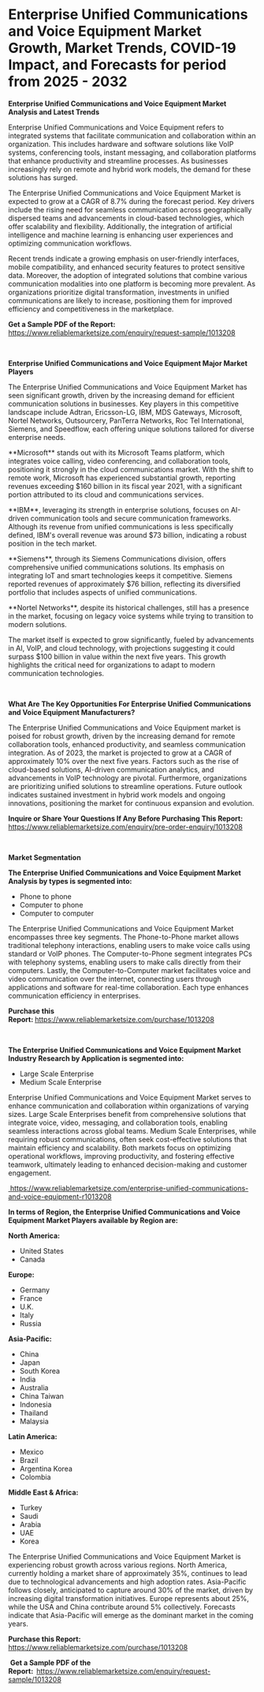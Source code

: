 <p><h1>Enterprise Unified Communications and Voice Equipment Market Growth, Market Trends, COVID-19 Impact, and Forecasts for period from 2025 - 2032</h1></p><p><strong>Enterprise Unified Communications and Voice Equipment Market Analysis and Latest Trends</strong></p>
<p><p>Enterprise Unified Communications and Voice Equipment refers to integrated systems that facilitate communication and collaboration within an organization. This includes hardware and software solutions like VoIP systems, conferencing tools, instant messaging, and collaboration platforms that enhance productivity and streamline processes. As businesses increasingly rely on remote and hybrid work models, the demand for these solutions has surged.</p><p>The Enterprise Unified Communications and Voice Equipment Market is expected to grow at a CAGR of 8.7% during the forecast period. Key drivers include the rising need for seamless communication across geographically dispersed teams and advancements in cloud-based technologies, which offer scalability and flexibility. Additionally, the integration of artificial intelligence and machine learning is enhancing user experiences and optimizing communication workflows.</p><p>Recent trends indicate a growing emphasis on user-friendly interfaces, mobile compatibility, and enhanced security features to protect sensitive data. Moreover, the adoption of integrated solutions that combine various communication modalities into one platform is becoming more prevalent. As organizations prioritize digital transformation, investments in unified communications are likely to increase, positioning them for improved efficiency and competitiveness in the marketplace.</p></p>
<p><strong>Get a Sample PDF of the Report:&nbsp;</strong> <a href="https://www.reliablemarketsize.com/enquiry/request-sample/1013208?utm_campaign=3268&utm_medium=2&utm_source=Github&utm_content=ia&utm_term=19042025&utm_id=enterprise-unified-communications-and-voice-equipment">https://www.reliablemarketsize.com/enquiry/request-sample/1013208</a></p>
<p>&nbsp;</p>
<p><strong>Enterprise Unified Communications and Voice Equipment Major Market Players</strong></p>
<p><p>The Enterprise Unified Communications and Voice Equipment Market has seen significant growth, driven by the increasing demand for efficient communication solutions in businesses. Key players in this competitive landscape include Adtran, Ericsson-LG, IBM, MDS Gateways, Microsoft, Nortel Networks, Outsourcery, PanTerra Networks, Roc Tel International, Siemens, and Speedflow, each offering unique solutions tailored for diverse enterprise needs.</p><p>**Microsoft** stands out with its Microsoft Teams platform, which integrates voice calling, video conferencing, and collaboration tools, positioning it strongly in the cloud communications market. With the shift to remote work, Microsoft has experienced substantial growth, reporting revenues exceeding $160 billion in its fiscal year 2021, with a significant portion attributed to its cloud and communications services.</p><p>**IBM**, leveraging its strength in enterprise solutions, focuses on AI-driven communication tools and secure communication frameworks. Although its revenue from unified communications is less specifically defined, IBM's overall revenue was around $73 billion, indicating a robust position in the tech market.</p><p>**Siemens**, through its Siemens Communications division, offers comprehensive unified communications solutions. Its emphasis on integrating IoT and smart technologies keeps it competitive. Siemens reported revenues of approximately $76 billion, reflecting its diversified portfolio that includes aspects of unified communications.</p><p>**Nortel Networks**, despite its historical challenges, still has a presence in the market, focusing on legacy voice systems while trying to transition to modern solutions. </p><p>The market itself is expected to grow significantly, fueled by advancements in AI, VoIP, and cloud technology, with projections suggesting it could surpass $100 billion in value within the next five years. This growth highlights the critical need for organizations to adapt to modern communication technologies.</p></p>
<p>&nbsp;</p>
<p><strong>What Are The Key Opportunities For Enterprise Unified Communications and Voice Equipment Manufacturers?</strong></p>
<p><p>The Enterprise Unified Communications and Voice Equipment market is poised for robust growth, driven by the increasing demand for remote collaboration tools, enhanced productivity, and seamless communication integration. As of 2023, the market is projected to grow at a CAGR of approximately 10% over the next five years. Factors such as the rise of cloud-based solutions, AI-driven communication analytics, and advancements in VoIP technology are pivotal. Furthermore, organizations are prioritizing unified solutions to streamline operations. Future outlook indicates sustained investment in hybrid work models and ongoing innovations, positioning the market for continuous expansion and evolution.</p></p>
<p><strong>Inquire or Share Your Questions If Any Before Purchasing This Report:</strong> <a href="https://www.reliablemarketsize.com/enquiry/pre-order-enquiry/1013208?utm_campaign=3268&utm_medium=2&utm_source=Github&utm_content=ia&utm_term=19042025&utm_id=enterprise-unified-communications-and-voice-equipment">https://www.reliablemarketsize.com/enquiry/pre-order-enquiry/1013208</a></p>
<p>&nbsp;</p>
<p><strong>Market Segmentation</strong></p>
<p><strong>The Enterprise Unified Communications and Voice Equipment Market Analysis by types is segmented into:</strong></p>
<p><ul><li>Phone to phone</li><li>Computer to phone</li><li>Computer to computer</li></ul></p>
<p><p>The Enterprise Unified Communications and Voice Equipment Market encompasses three key segments. The Phone-to-Phone market allows traditional telephony interactions, enabling users to make voice calls using standard or VoIP phones. The Computer-to-Phone segment integrates PCs with telephony systems, enabling users to make calls directly from their computers. Lastly, the Computer-to-Computer market facilitates voice and video communication over the internet, connecting users through applications and software for real-time collaboration. Each type enhances communication efficiency in enterprises.</p></p>
<p><strong>Purchase this Report:&nbsp;</strong><a href="https://www.reliablemarketsize.com/purchase/1013208?utm_campaign=3268&utm_medium=2&utm_source=Github&utm_content=ia&utm_term=19042025&utm_id=enterprise-unified-communications-and-voice-equipment">https://www.reliablemarketsize.com/purchase/1013208</a></p>
<p>&nbsp;</p>
<p><strong>The Enterprise Unified Communications and Voice Equipment Market Industry Research by Application is segmented into:</strong></p>
<p><ul><li>Large Scale Enterprise</li><li>Medium Scale Enterprise</li></ul></p>
<p><p>Enterprise Unified Communications and Voice Equipment Market serves to enhance communication and collaboration within organizations of varying sizes. Large Scale Enterprises benefit from comprehensive solutions that integrate voice, video, messaging, and collaboration tools, enabling seamless interactions across global teams. Medium Scale Enterprises, while requiring robust communications, often seek cost-effective solutions that maintain efficiency and scalability. Both markets focus on optimizing operational workflows, improving productivity, and fostering effective teamwork, ultimately leading to enhanced decision-making and customer engagement.</p></p>
<p><a href="https://www.reliablemarketsize.com/enterprise-unified-communications-and-voice-equipment-r1013208?utm_campaign=3268&utm_medium=2&utm_source=Github&utm_content=ia&utm_term=19042025&utm_id=enterprise-unified-communications-and-voice-equipment">&nbsp;https://www.reliablemarketsize.com/enterprise-unified-communications-and-voice-equipment-r1013208</a></p>
<p><strong>In terms of Region, the Enterprise Unified Communications and Voice Equipment Market Players available by Region are:</strong></p>
<p>
    <p> <strong> North America: </strong>
        <ul>
            <li>United States</li>
            <li>Canada</li>
        </ul>
        </p> 
    <p> <strong> Europe: </strong>
        <ul>
            <li>Germany</li>
            <li>France</li>
            <li>U.K.</li>
            <li>Italy</li>
            <li>Russia</li>
        </ul>
        </p> 
    <p> <strong> Asia-Pacific: </strong>
        <ul>
            <li>China</li>
            <li>Japan</li>
            <li>South Korea</li>
            <li>India</li>
            <li>Australia</li>
            <li>China Taiwan</li>
            <li>Indonesia</li>
            <li>Thailand</li>
            <li>Malaysia</li>
        </ul>
        </p> 
    <p> <strong> Latin America: </strong>
        <ul>
            <li>Mexico</li>
            <li>Brazil</li>
            <li>Argentina Korea</li>
            <li>Colombia</li>
        </ul>
        </p> 
    <p> <strong> Middle East & Africa: </strong>
        <ul>
            <li>Turkey</li>
            <li>Saudi</li>
            <li>Arabia</li>
            <li>UAE</li>
            <li>Korea</li>
        </ul>
    </p>
    </p>
<p><p>The Enterprise Unified Communications and Voice Equipment Market is experiencing robust growth across various regions. North America, currently holding a market share of approximately 35%, continues to lead due to technological advancements and high adoption rates. Asia-Pacific follows closely, anticipated to capture around 30% of the market, driven by increasing digital transformation initiatives. Europe represents about 25%, while the USA and China contribute around 5% collectively. Forecasts indicate that Asia-Pacific will emerge as the dominant market in the coming years.</p></p>
<p><strong>Purchase this Report: </strong><a href="https://www.reliablemarketsize.com/purchase/1013208?utm_campaign=3268&utm_medium=2&utm_source=Github&utm_content=ia&utm_term=19042025&utm_id=enterprise-unified-communications-and-voice-equipment">https://www.reliablemarketsize.com/purchase/1013208</a></p>
<p>&nbsp;<strong>Get a Sample PDF of the Report:&nbsp;&nbsp;</strong><a href="https://www.reliablemarketsize.com/enquiry/request-sample/1013208?utm_campaign=3268&utm_medium=2&utm_source=Github&utm_content=ia&utm_term=19042025&utm_id=enterprise-unified-communications-and-voice-equipment">https://www.reliablemarketsize.com/enquiry/request-sample/1013208</a></p>
<p><strong></strong></p>
<p><p></p><p></p><p></p></p>